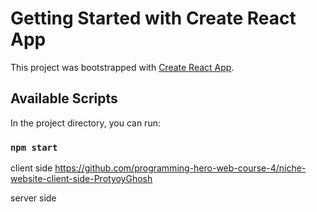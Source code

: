 # Getting Started with Create React App

This project was bootstrapped with [Create React App](https://github.com/facebook/create-react-app).

## Available Scripts

In the project directory, you can run:

### `npm start`

client side
https://github.com/programming-hero-web-course-4/niche-website-client-side-ProtyoyGhosh

server side


